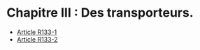 # Chapitre III : Des transporteurs.

- [Article R133-1](article-r133-1.md)
- [Article R133-2](article-r133-2.md)
